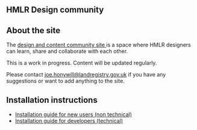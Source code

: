 ## HMLR Design community

## About the site

The <a href = "ttps://design-and-content-community.herokuapp.com/homepage"> design and content community site </a> is a space where HMLR designers can learn, share and collaborate with each other.

This is a work in progress. Content will be updated regularly.

Please contact joe.honywill@landregistry.gov.uk if you have any suggestions or want to add anything to the site.


## Installation instructions

- [Installation guide for new users (non technical)](https://govuk-prototype-kit.herokuapp.com/docs/install/introduction)
- [Installation guide for developers (technical)](https://govuk-prototype-kit.herokuapp.com/docs/install/developer-install-instructions)
